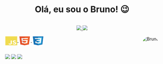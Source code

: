 <h1 text align="center"> Olá, eu sou o Bruno! 😉 </h1><br>
  
<div align="center">
  <a href="https://github.com/bruno-biancalana">
  <img height="180em" src="https://github-readme-stats.vercel.app/api?username=bruno-biancalana&show_icons=true&theme=darkblue&include_all_commits=true&count_private=true"/>
  <img height="180em" src="https://github-readme-stats.vercel.app/api/top-langs/?username=bruno-biancalana&layout=compact&langs_count=7&theme=winteriscoming"/>
</div>
<div style="display: inline_block"><br>
  <img align="center" alt="Bruno-Js" height="30" width="40" src="https://raw.githubusercontent.com/devicons/devicon/master/icons/javascript/javascript-plain.svg">
  <img align="center" alt="Bruno-HTML" height="30" width="40" src="https://raw.githubusercontent.com/devicons/devicon/master/icons/html5/html5-original.svg">
  <img align="center" alt="Bruno-CSS" height="30" width="40" src="https://raw.githubusercontent.com/devicons/devicon/master/icons/css3/css3-original.svg">
  <img align="right" alt="Bruno" height="150" style="border-radius:50px;" src="https://media.licdn.com/dms/image/C4D03AQEDbekJlcWPiA/profile-displayphoto-shrink_800_800/0/1661464130369?e=1677110400&v=beta&t=NR5ubo1uuYgg-BlYerp9yu1o41Ly8bfl5aYTgk5fKY8">
</div>
  
  ##
 
<div> 
  <a href="https://www.instagram.com/bruno_biancalana" target="_blank"><img src="https://img.shields.io/badge/-Instagram-%23E4405F?style=for-the-badge&logo=instagram&logoColor=white" target="_blank"></a>
  <a href = "mailto:brunobiancalana1@gmail.com"><img src="https://img.shields.io/badge/-Gmail-%23333?style=for-the-badge&logo=gmail&logoColor=white" target="_blank"></a>
  <a href="https://www.linkedin.com/in/bruno-biancalana/" target="_blank"><img src="https://img.shields.io/badge/-LinkedIn-%230077B5?style=for-the-badge&logo=linkedin&logoColor=white" target="_blank"></a>
 
</div>

